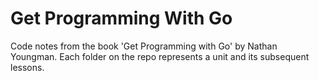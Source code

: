 # Get Programming With Go
Code notes from the book 'Get Programming with Go' by Nathan Youngman.
Each folder on the repo represents a unit and its subsequent lessons.
